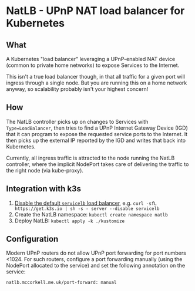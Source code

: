 # NatLB - UPnP NAT load balancer for Kubernetes

## What

A Kubernetes "load balancer" leveraging a UPnP-enabled NAT device (common to private home networks) to expose Services to the Internet.

This isn't a true load balancer though, in that all traffic for a given port will ingress through a single node. But you are running this on a home network anyway, so scalability probably isn't your highest concern!

## How

The NatLB controller picks up on changes to Services with `Type=LoadBalancer`, then tries to find a UPnP Internet Gateway Device (IGD) that it can program to expose the requested service ports to the Internet. It then picks up the external IP reported by the IGD and writes that back into Kubernetes.

Currently, all ingress traffic is attracted to the node running the NatLB controller, where the implicit NodePort takes care of delivering the traffic to the right node (via kube-proxy).

## Integration with k3s

1. [Disable the default `servicelb` load balancer](https://rancher.com/docs/k3s/latest/en/networking/#disabling-the-service-lb), e.g. `curl -sfL https://get.k3s.io | sh -s - server --disable servicelb`
2. Create the NatLB namespace: `kubectl create namespace natlb`
3. Deploy NatLB: `kubectl apply -k ./kustomize`

## Configuration

Modern UPnP routers do not allow UPnP port forwarding for port numbers <1024. For such routers, configure a port forwarding manually (using the NodePort allocated to the service) and set the following annotation on the service:

```
natlb.mccorkell.me.uk/port-forward: manual
```
